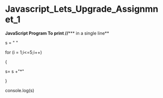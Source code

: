 # Javascript_Lets_Upgrade_Assignmnet_1

**JavaScript Program To print //***** in a single line**

s = " "

for (i = 1;i<=5;i++)

{

s= s +"*"

}

console.log(s)





